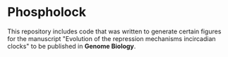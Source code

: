 # Phospholock

This repository includes code that was written to generate certain figures for the manuscript "Evolution of the repression mechanisms incircadian clocks" to be published in **Genome Biology**.

